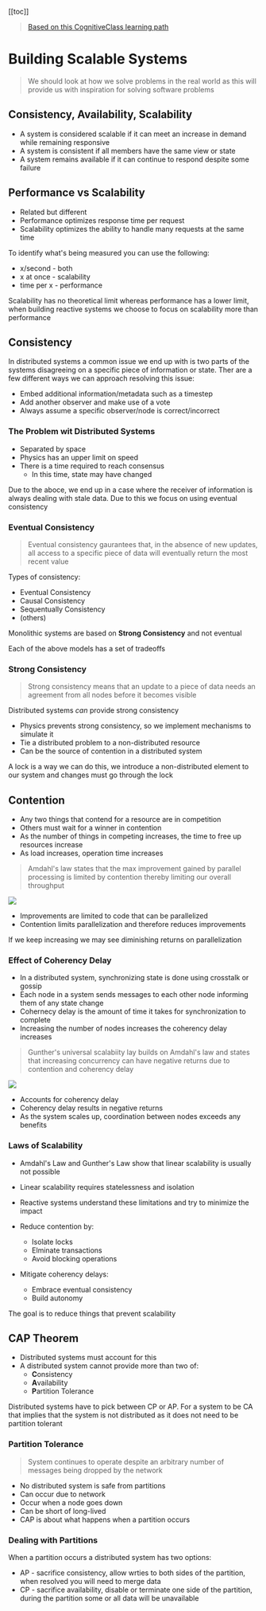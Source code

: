 [[toc]]

> [Based on this CognitiveClass learning path](https://cognitiveclass.ai/learn/reactive-architecture-advanced)

# Building Scalable Systems

> We should look at how we solve problems in the real world as this will provide us with inspiration for solving software problems

## Consistency, Availability, Scalability

- A system is considered scalable if it can meet an increase in demand while remaining responsive
- A system is consistent if all members have the same view or state
- A system remains available if it can continue to respond despite some failure

## Performance vs Scalability

- Related but different
- Performance optimizes response time per request
- Scalability optimizes the ability to handle many requests at the same time

To identify what's being measured you can use the following:

-  x/second - both
-  x at once - scalability
-  time per x - performance

Scalability has no theoretical limit whereas performance has a lower limit, when building reactive systems we choose to focus on scalability more than performance

## Consistency

In distributed systems a common issue we end up with is two parts of the systems disagreeing on a specific piece of information or state. Ther are a few different ways we can approach resolving this issue:

- Embed additional information/metadata such as a timestep
- Add another observer and make use of a vote
- Always assume a specific observer/node is correct/incorrect

### The Problem wit Distributed Systems

- Separated by space
- Physics has an upper limit on speed
- There is a time required to reach consensus
  - In this time, state may have changed

Due to the aboce, we end up in a case where the receiver of information is always dealing with stale data. Due to this we focus on using eventual consistency

### Eventual Consistency

> Eventual consistency gaurantees that, in the absence of new updates, all access to a specific piece of data will eventually return the most recent value

Types of consistency:

- Eventual Consistency
- Causal Consistency
- Sequentually Consistency
- (others)

Monolithic systems are based on **Strong Consistency** and not eventual

Each of the above models has a set of tradeoffs

### Strong Consistency

> Strong consistency means that an update to a piece of data needs an agreement from all nodes before it becomes visible

Distributed systems _can_ provide strong consistency

- Physics prevents strong consistency, so we implement mechanisms to simulate it
- Tie a distributed problem to a non-distributed resource
- Can be the source of contention in a distributed system

A lock is a way we can do this, we introduce a non-distributed element to our system and changes must go through the lock

## Contention

- Any two things that contend for a resource are in competition
- Others must wait for a winner in contention
- As the number of things in competing increases, the time to free up resources increase
- As load increases, operation time increases

> Amdahl's law states that the max improvement gained by parallel processing is limited by contention thereby limiting our overall throughput

![](/docs/architecture/AmdahlsLaw.png)

- Improvements are limited to code that can be parallelized
- Contention limits parallelization and therefore reduces improvements

If we keep increasing we may see diminishing returns on parallelization

### Effect of Coherency Delay

- In a distributed system, synchronizing state is done using crosstalk or gossip
- Each node in a system sends messages to each other node informing them of any state change
- Cohernecy delay is the amount of time it takes for synchronization to complete
- Increasing the number of nodes increases the coherency delay increases

> Gunther's universal scalabiity lay builds on Amdahl's law and states that increasing concurrency can have negative returns due to contention and coherency delay

![](/docs/architecture/GunthersLaw.png)

- Accounts for coherency delay
- Coherency delay results in negative returns
- As the system scales up, coordination between nodes exceeds any benefits

### Laws of Scalability

- Amdahl's Law and Gunther's Law show that linear scalability is usually not possible
- Linear scalability requires statelessness and isolation
- Reactive systems understand these limitations and try to minimize the impact

- Reduce contention by:  
  - Isolate locks
  - Elminate transactions
  - Avoid blocking operations
- Mitigate coherency delays:
  - Embrace eventual consistency
  - Build autonomy

The goal is to reduce things that prevent scalability

## CAP Theorem

- Distributed systems must account for this
- A distributed system cannot provide more than two of:
  - **C**onsistency
  - **A**vailability
  - **P**artition Tolerance

Distributed systems have to pick between CP or AP. For a system to be CA that implies that the system is not distributed as it does not need to be partition tolerant

### Partition Tolerance

> System continues to operate despite an arbitrary number of messages being dropped by the network

- No distributed system is safe from partitions
- Can occur due to network
- Occur when a node goes down
- Can be short of long-lived
- CAP is about what happens when a partition occurs

### Dealing with Partitions

When a partition occurs a distributed system has two options:

- AP - sacrifice consistency, allow wrties to both sides of the partition, when resolved you will need to merge data
- CP - sacrifice availability, disable or terminate one side of the partition, during the partition some or all data will be unavailable

